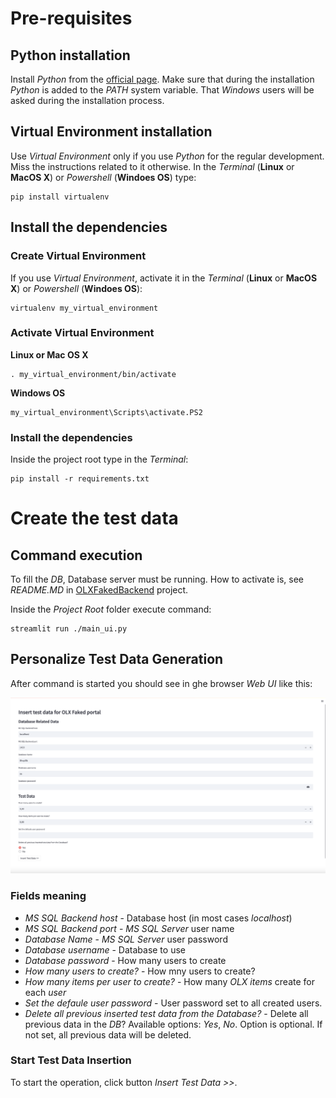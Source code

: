 # Pre-requisites
## Python installation
Install *Python* from the [official page](https://www.python.org/downloads/). Make sure that during the installation *Python* is added to the *PATH* system variable. That *Windows* users will be asked during the installation process.

## Virtual Environment installation
Use *Virtual Environment* only if you use *Python* for the regular development. Miss the instructions related to it otherwise.
In the *Terminal* (**Linux** or **MacOS X**) or *Powershell* (**Windoes OS**) type:

```shell
pip install virtualenv
```

## Install the dependencies

### Create Virtual Environment
If you use *Virtual Environment*, activate it in the *Terminal* (**Linux** or **MacOS X**) or *Powershell* (**Windoes OS**):

```shell
virtualenv my_virtual_environment
```
### Activate Virtual Environment

**Linux or Mac OS X**
```shell
. my_virtual_environment/bin/activate
```

**Windows OS**
```shell
my_virtual_environment\Scripts\activate.PS2
```

### Install the dependencies
Inside the project root type in the *Terminal*:
```shell
pip install -r requirements.txt
```

# Create the test data
## Command execution
To fill the *DB*, Database server must be running. How to activate is, see *README.MD* in [OLXFakedBackend](https://github.com/kozakHolota/OLXFakedBackend) project.

Inside the *Project Root* folder execute command:

```shell
streamlit run ./main_ui.py
```

## Personalize Test Data Generation
After command is started you should see in ghe browser _Web UI_ like this:

![Test Data Inserter Web UI](img/web_ui.png "Test Data Inserter Web UI")

### Fields meaning
- *MS SQL Backend host* - Database host (in most cases *localhost*)
- *MS SQL Backend port* - *MS SQL Server* user name
- *Database Name* - *MS SQL Server* user password
- *Database username* - Database to use
- *Database password* - How many users to create
- *How many users to create?* - How mny users to create?
- *How many items per user to create?* - How many *OLX items* create for each *user*
- *Set the defaule user password* - User password set to all created users.
- *Delete all previous inserted test data from the Database?* - Delete all previous data in the *DB*? Available options: *Yes*, *No*. Option is optional. If not set, all previous data will be deleted.

### Start Test Data Insertion

To start the operation, click button *Insert Test Data >>*.
